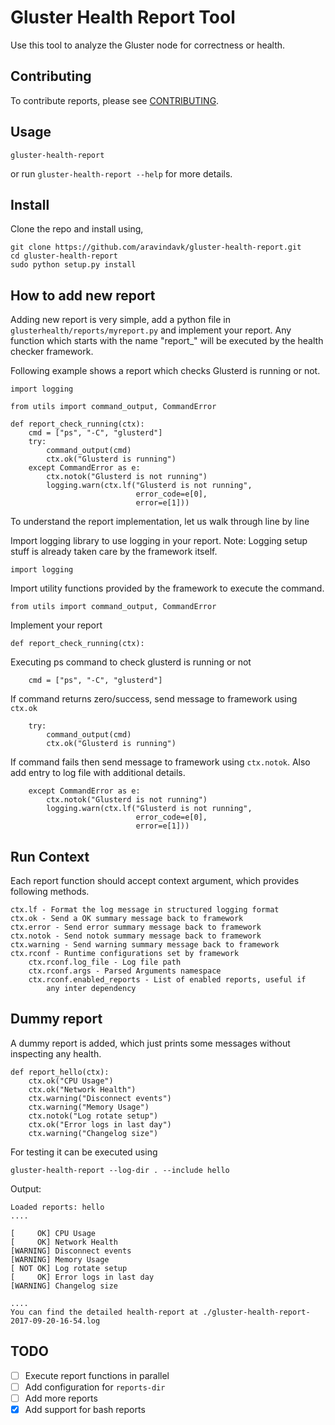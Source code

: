 # Gluster Health Report Tool

Use this tool to analyze the Gluster node for correctness or health.

## Contributing

To contribute reports, please see [CONTRIBUTING](CONTRIBUTING.md).

## Usage

    gluster-health-report

or run `gluster-health-report --help` for more details.

## Install

Clone the repo and install using,

    git clone https://github.com/aravindavk/gluster-health-report.git
    cd gluster-health-report
    sudo python setup.py install

## How to add new report
Adding new report is very simple, add a python file in
`glusterhealth/reports/myreport.py` and implement your report. Any function
which starts with the name "report_" will be executed by the health
checker framework.

Following example shows a report which checks Glusterd is running or
not.

    import logging
     
    from utils import command_output, CommandError

    def report_check_running(ctx):
        cmd = ["ps", "-C", "glusterd"]
        try:
            command_output(cmd)
            ctx.ok("Glusterd is running")
        except CommandError as e:
            ctx.notok("Glusterd is not running")
            logging.warn(ctx.lf("Glusterd is not running",
                                error_code=e[0],
                                error=e[1]))


To understand the report implementation, let us walk through line by
line

Import logging library to use logging in your report. Note:
Logging setup stuff is already taken care by the framework itself.

    import logging

Import utility functions provided by the framework to execute the
command.

    from utils import command_output, CommandError

Implement your report

    def report_check_running(ctx):

Executing ps command to check glusterd is running or not

        cmd = ["ps", "-C", "glusterd"]

If command returns zero/success, send message to framework using
`ctx.ok`

        try:
            command_output(cmd)
            ctx.ok("Glusterd is running")

If command fails then send message to framework using `ctx.notok`.
Also add entry to log file with additional details.

        except CommandError as e:
            ctx.notok("Glusterd is not running")
            logging.warn(ctx.lf("Glusterd is not running",
                                error_code=e[0],
                                error=e[1]))

## Run Context
Each report function should accept context argument, which provides
following methods.

    ctx.lf - Format the log message in structured logging format
    ctx.ok - Send a OK summary message back to framework
    ctx.error - Send error summary message back to framework
    ctx.notok - Send notok summary message back to framework
    ctx.warning - Send warning summary message back to framework
    ctx.rconf - Runtime configurations set by framework
        ctx.rconf.log_file - Log file path
        ctx.rconf.args - Parsed Arguments namespace
        ctx.rconf.enabled_reports - List of enabled reports, useful if
            any inter dependency

## Dummy report
A dummy report is added, which just prints some messages without
inspecting any health.

    def report_hello(ctx):
        ctx.ok("CPU Usage")
        ctx.ok("Network Health")
        ctx.warning("Disconnect events")
        ctx.warning("Memory Usage")
        ctx.notok("Log rotate setup")
        ctx.ok("Error logs in last day")
        ctx.warning("Changelog size")

For testing it can be executed using

    gluster-health-report --log-dir . --include hello

Output:

    Loaded reports: hello
    ....
     
    [     OK] CPU Usage
    [     OK] Network Health
    [WARNING] Disconnect events
    [WARNING] Memory Usage
    [ NOT OK] Log rotate setup
    [     OK] Error logs in last day
    [WARNING] Changelog size
     
    ....
    You can find the detailed health-report at ./gluster-health-report-2017-09-20-16-54.log

## TODO

- [ ] Execute report functions in parallel
- [ ] Add configuration for `reports-dir`
- [ ] Add more reports
- [X] Add support for bash reports
